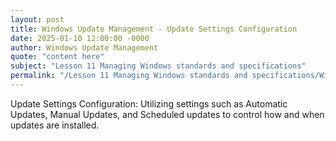 ```yaml
---
layout: post
title: Windows Update Management - Update Settings Configuration
date: 2025-01-10 12:00:00 -0000
author: Windows Update Management
quote: "content here"
subject: "Lesson 11 Managing Windows standards and specifications"
permalink: "/Lesson 11 Managing Windows standards and specifications/Windows Update Management/Windows Update Management - Update Settings Configuration"
---
```


Update Settings Configuration: Utilizing settings such as Automatic Updates, Manual Updates, and Scheduled updates to control how and when updates are installed.
